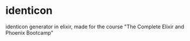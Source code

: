 # identicon
identicon generator in elixir, made for the course "The Complete Elixir and Phoenix Bootcamp"
